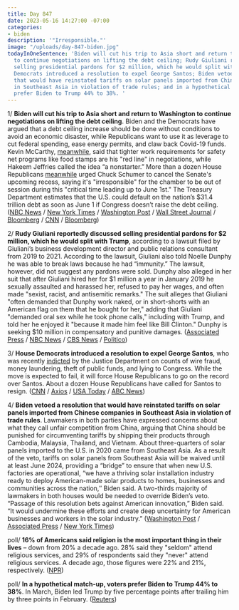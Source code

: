 ```yaml
---
title: Day 847
date: 2023-05-16 14:27:00 -07:00
categories:
- biden
description: '"Irresponsible."'
image: "/uploads/day-847-biden.jpg"
todayInOneSentence: 'Biden will cut his trip to Asia short and return to Washington
  to continue negotiations on lifting the debt ceiling; Rudy Giuliani reportedly discussed
  selling presidential pardons for $2 million, which he would split with Trump; House
  Democrats introduced a resolution to expel George Santos; Biden vetoed a resolution
  that would have reinstated tariffs on solar panels imported from Chinese companies
  in Southeast Asia in violation of trade rules; and in a hypothetical match-up, voters
  prefer Biden to Trump 44% to 38%. '
---
```


1/ **Biden will cut his trip to Asia short and return to Washington to continue negotiations on lifting the debt ceiling**. Biden and the Democrats have argued that a debt ceiling increase should be done without conditions to avoid an economic disaster, while Republicans want to use it as leverage to cut federal spending, ease energy permits, and claw back Covid-19 funds. Kevin McCarthy, [meanwhile](https://thehill.com/homenews/house/4006725-jeffries-says-work-requirements-are-non-starter-in-debt-ceiling-fight/), said that tighter work requirements for safety net programs like food stamps are his "red line" in negotiations, while Hakeem Jeffries called the idea “a nonstarter.”  More than a dozen House Republicans [meanwhile](https://www.axios.com/2023/05/16/house-gop-senate-recess-debt-ceiling) urged Chuck Schumer to cancel the Senate's upcoming recess, saying it's "irresponsible" for the chamber to be out of session during this "critical time leading up to June 1st." The Treasury Department estimates that the U.S. could default on the nation’s $31.4 trillion debt as soon as June 1 if Congress doesn’t raise the debt ceiling. ([NBC News](https://www.nbcnews.com/politics/white-house/biden-cut-asia-trip-short-return-negotiate-debt-ceiling-rcna84538) / [New York Times](https://www.nytimes.com/live/2023/05/16/us/debt-ceiling-biden-mccarthy) / [Washington Post](https://www.washingtonpost.com/business/2023/05/16/biden-debt-ceiling-2023-gop-demands/) / [Wall Street Journal](https://www.wsj.com/articles/tentative-progress-but-no-deal-ahead-of-biden-debt-ceiling-meeting-bfc6e012?mod=hp_lead_pos6) / [Bloomberg](https://www.bloomberg.com/news/articles/2023-05-16/biden-meets-mccarthy-on-debt-as-white-house-rethinks-trip-plans?srnd=premium&sref=MIBMEEoj) / [CNN](https://www.cnn.com/2023/05/16/politics/biden-kevin-mccarthy-debt-default-negotiations/index.html) / [Bloomberg](https://www.bloomberg.com/news/articles/2023-05-16/mccarthy-digs-in-on-republican-demands-ahead-of-biden-debt-talks?srnd=premium&sref=MIBMEEoj))

2/ **Rudy Giuliani reportedly discussed selling presidential pardons for $2 million, which he would split with Trump**, according to a lawsuit filed by Giuliani’s business development director and public relations consultant from 2019 to 2021. According to the lawsuit, Giuliani also told Noelle Dunphy he was able to break laws because he had “immunity.” The lawsuit, however, did not suggest any pardons were sold. Dunphy also alleged in her suit that after Giuliani hired her for $1 million a year in January 2019 he sexually assaulted and harassed her, refused to pay her wages, and often made "sexist, racist, and antisemitic remarks." The suit alleges that Giuliani "often demanded that Dunphy work naked, or in short-shorts with an American flag on them that he bought for her," adding that Giuliani "demanded oral sex while he took phone calls," including with Trump, and told her he enjoyed it "because it made him feel like Bill Clinton." Dunphy is seeking $10 million in compensatory and punitive damages. ([Associated Press](https://apnews.com/article/rudy-giuliani-sexual-harassment-lawsuit-d98244030366913706b4a3235cc1fe46) / [NBC News](https://www.nbcnews.com/politics/politics-news/giuliani-accused-offering-sell-trump-pardons-2-million-new-lawsuit-rcna84569) / [CBS News](https://www.cbsnews.com/newyork/news/rudy-giuliani-lawsuit-sued-noelle-dunphy/) / [Politico](https://www.politico.com/news/2023/05/15/rudy-giuliani-sexual-assault-harassment-lawsuit-00097014))

3/ **House Democrats introduced a resolution to expel George Santos**, who was recently [indicted](https://whatthefuckjusthappenedtoday.com/2023/05/10/day-841/#1-george-santos-pleaded-not-guilty-t) by the Justice Department on counts of wire fraud, money laundering, theft of public funds, and lying to Congress. While the move is expected to fail, it will force House Republicans to go on the record over Santos. About a dozen House Republicans have called for Santos to resign. ([CNN](https://www.cnn.com/2023/05/16/politics/george-santos-house-vote/index.html) / [Axios](https://www.axios.com/2023/05/16/george-santos-congress-expel-resolution) / [USA Today](https://www.usatoday.com/story/news/politics/2023/05/16/ny-gop-george-santos-expel-congress/70224691007/) / [ABC News](https://abcnews.go.com/Politics/democratic-congressman-introduces-resolution-expel-rep-george-santos/story?id=99369670))

4/ **Biden vetoed a resolution that would have reinstated tariffs on solar panels imported from Chinese companies in Southeast Asia in violation of trade rules**. Lawmakers in both parties have expressed concerns about what they call unfair competition from China, arguing that China should be punished for circumventing tariffs by shipping their products through Cambodia, Malaysia, Thailand, and Vietnam. About three-quarters of solar panels imported to the U.S. in 2020 came from Southeast Asia. As a result of the veto, tariffs on solar panels from Southeast Asia will be waived until at least June 2024, providing a “bridge” to ensure that when new U.S. factories are operational, “we have a thriving solar installation industry ready to deploy American-made solar products to homes, businesses and communities across the nation,″ Biden said. A two-thirds majority of lawmakers in both houses would be needed to override Biden’s veto. “Passage of this resolution bets against American innovation,” Biden said. “It would undermine these efforts and create deep uncertainty for American businesses and workers in the solar industry.” ([Washington Post](https://www.washingtonpost.com/politics/2023/05/16/biden-veto-solar/) / [Associated Press](https://apnews.com/article/solar-tariffs-biden-china-imports-climate-56582d84c0d369cdb01b774dc15d61ee) / [New York Times](https://www.nytimes.com/2023/05/16/us/politics/biden-solar-tariffs-veto.html))

poll/ **16% of Americans said religion is the most important thing in their lives** – down from 20% a decade ago. 28% said they "seldom" attend religious services, and 29% of respondents said they "never" attend religious services. A decade ago, those figures were 22% and 21%, respectively. ([NPR](https://www.npr.org/2023/05/16/1176206568/less-important-religion-in-lives-of-americans-shrinking-report))

poll/ **In a hypothetical match-up, voters prefer Biden to Trump 44% to 38%**. In March, Biden led Trump by five percentage points after trailing him by three points in February. ([Reuters](https://www.reuters.com/world/us/biden-maintains-edge-over-trump-2024-us-election-reutersipsos-poll-2023-05-16/))
